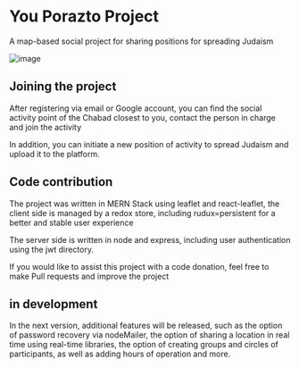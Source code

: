 # You Porazto Project
A map-based social project for sharing positions for spreading Judaism

![image](https://user-images.githubusercontent.com/59019920/149241432-4aa51b50-5774-42fb-bbb1-34305077f1da.png)


## Joining the project
After registering via email or Google account, you can find the social activity point of the Chabad closest to you, contact the person in charge and join the activity

In addition, you can initiate a new position of activity to spread Judaism and upload it to the platform.

## Code contribution

The project was written in MERN Stack using leaflet and react-leaflet, the client side is managed by a redox store, including rudux=persistent for a better and stable user experience

The server side is written in node and express, including user authentication using the jwt directory.

If you would like to assist this project with a code donation, feel free to make Pull requests and improve the project

## in development
In the next version, additional features will be released, such as the option of password recovery via nodeMailer, the option of sharing a location in real time using real-time libraries, the option of creating groups and circles of participants, as well as adding hours of operation and more.
